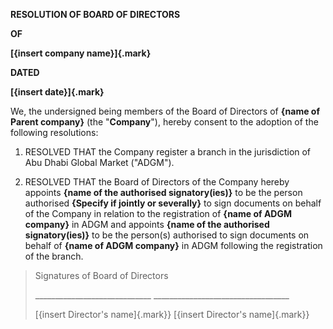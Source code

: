 **RESOLUTION OF BOARD OF DIRECTORS**

**OF**

**[{insert company name}]{.mark}**

**DATED**

**[{insert date}]{.mark}**

We, the undersigned being members of the Board of Directors of **{name
of Parent company}** (the "**Company**"), hereby consent to the adoption
of the following resolutions:

1.  RESOLVED THAT the Company register a branch in the jurisdiction of
    Abu Dhabi Global Market ("ADGM").

2.  RESOLVED THAT the Board of Directors of the Company hereby appoints
    **{name of the authorised signatory(ies)}** to be the person
    authorised **{Specify if jointly or severally}** to sign documents
    on behalf of the Company in relation to the registration of **{name
    of ADGM company}** in ADGM and appoints **{name of the authorised
    signatory(ies)}** to be the person(s) authorised to sign documents
    on behalf of **{name of ADGM company}** in ADGM following the
    registration of the branch.

> Signatures of Board of Directors
>
> \_\_\_\_\_\_\_\_\_\_\_\_\_\_\_\_\_\_\_\_\_\_\_\_\_\_\_\_\_
> \_\_\_\_\_\_\_\_\_\_\_\_\_\_\_\_\_\_\_\_\_\_\_\_\_\_\_\_\_\_\_\_\_\_
>
> [{insert Director's name]{.mark}} [{insert Director's name]{.mark}}
